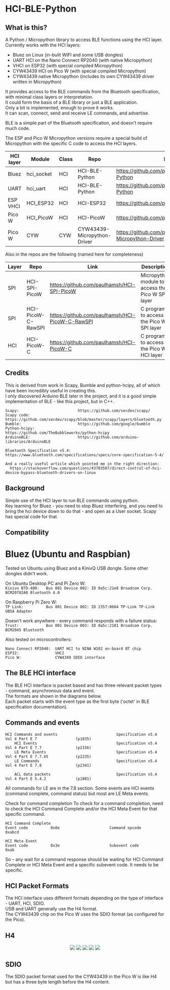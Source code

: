 # HCI-BLE-Python

## What is this? 

A Python / Micropython library to access BLE functions using the HCI layer.   
Currently works with the HCI layers:
- Bluez on Linux (in-built WIFI and some USB dongles)   
- UART HCI on the Nano Connect RP2040 (with native Micropython)
- VHCI on ESP32 (with special compiled Micropython)   
- CYW43439 HCI on Pico W (with special compiled Micropython)
- CYW43439 native Micropython (includes its own CYW43439 driver written in Micropython)      

It provides access to the BLE commands from the Bluetooth specification, with minimal class layers or interpretation.  
It could form the basis of a BLE library or just a BLE application.   
Only a bit is implemented, enough to prove it works.  
It can scan, connect, send and receive LE commands, and advertise.   

BLE is a simple part of the Bluetooth specification, and doesn't require much code.   

The ESP and Pico W Micropython versions require a special build of Micropython with the specific C code to access the HCI layers.   

 HCI layer | Module     | Class        | Repo                        | Link
-----------|------------|--------------|-----------------------------|---------------------------------------------------------
 Bluez     | hci_socket | HCI          | HCI-BLE-Python              | https://github.com/paulhamsh/HCI-BLE-Python
 UART      | hci_uart   | HCI          | HCI-BLE-Python              | https://github.com/paulhamsh/HCI-BLE-Python
 ESP VHCI  | HCI_ESP32  | HCI          | HCI-ESP32                   | https://github.com/paulhamsh/HCI-ESP32
 Pico W    | HCI_PicoW  | HCI          | HCI-PicoW                   | https://github.com/paulhamsh/HCI-PicoW
 Pico W    | CYW        | CYW          | CYW43439-Micropython-Driver | https://github.com/paulhamsh/CYW43439-Micropython-Driver     

Also in the repos are the following (named here for completeness)    
  
 Layer     | Repo                        | Link                                                     | Description
-----------|-----------------------------|----------------------------------------------------------|--------------------------------------------------
 SPI       | HCI-SPI-PicoW               | https://github.com/paulhamsh/HCI-SPI-PicoW               | Micropython module to access the Pico W SPI layer
 SPI       | HCI-PicoW-C-RawSPI          | https://github.com/paulhamsh/HCI-PicoW-C-RawSPI          | C program to access the Pico W SPI layer
 HCI       | HCI-PicoW-C                 | https://github.com/paulhamsh/HCI-PicoW-C                 | C program to access the Pico W HCI layer 
 </span>


## Credits

This is derived from work in Scapy, Bumble and python-hcipy, all of which have been incredibly useful in creating this.   
I only discovered Arduino BLE later in the project, and it is a good simple implementation of BLE - like this project, but in C++.   

```
Scapy:                          https://github.com/secdev/scapy/
Scapy code:                     https://github.com/secdev/scapy/blob/master/scapy/layers/bluetooth.py
Bumble:                         https://github.com/google/bumble
Python-hcipy:                   https://github.com/TheBubbleworks/python-hcipy
ArduinoBLE:                     https://github.com/arduino-libraries/ArduinoBLE   

Bluetooth Specification v5.4:   https://www.bluetooth.com/specifications/specs/core-specification-5-4/

And a really useful article which pointed me in the right direction: 
  https://stackoverflow.com/questions/43703507/direct-control-of-hci-device-bypass-bluetooth-drivers-on-linux
```

## Background

Simple use of the HCI layer to run BLE commands using python.      
Key learning for Bluez - you need to stop Bluez interfering, and you need to bring the hci device down to do that - and open as a User socket.   Scapy has special code for that.


## Compatibility  

# Bluez (Ubuntu and Raspbian)

Tested on Ubuntu using Bluez and a KinivQ USB dongle. Some other dongles didn't work.    

On Ubuntu Desktop PC and Pi Zero W:    
```Kinivo BTD-400:   Bus 001 Device 002: ID 0a5c:21e8 Broadcom Corp. BCM20702A0 Bluetooth 4.0 ```  

On Raspberry Pi Zero W:   
```TP Link:          Bus 001 Device 002: ID 2357:0604 TP-Link TP-Link UB5A Adapter ```  

Doesn't work anywhere - every command responds with a failure status:    
```Trust:            Bus 001 Device 003: ID 0a5c:2101 Broadcom Corp. BCM2045 Bluetooth```

Also tested on microcontrollers:

```
Nano Connect RP2040:  UART HCI to NINA W102 on-board BT chip
ESP32:                VHCI
Pico W:               CYW4349 SDIO interface
```   
  
## The BLE HCI interface

The BLE HCI interface is packet based and has three relevant packet types - command, asynchronous data and event.   
The formats are shown in the diagrams below.   
Each packet starts with the event type as the first byte ('octet' in BLE specification documentation).   


## Commands and events
```
HCI Commands and events                          Specification v5.4  Vol 4 Part E 7                 (p1835)
    HCI Events                                   Specification v5.4  Vol 4 Part E 7.7               (p2156)
    LE Meta Events                               Specification v5.4  Vol 4 Part E 7.7.65            (p2235)
    LE Commands                                  Specification v5.4  Vol 4 Part E 7.8               (p2341)

    ACL data packets                             Specification v5.4  Vol 4 Part E 5.4.2             (p1801)
```
All commands for LE are in the 7.8 section.
Some events are HCI events (command complete, command status) but most are LE Meta events.

Check for command completion
To check for a command completion, need to check the HCI Command Complete and/or the HCI Meta Event for that specific command.

```
HCI Command Complete
Event code          0x0e                      Command opcode           0xabcd

HCI Meta Event                 
Event code          0x3e                      Subevent code            0xab
```
So – any wait for a command response should be waiting for HCI Command Complete or HCI Meta Event and a specific subevent code. It needs to be specific.

## HCI Packet Formats

The HCI interface uses different formats depending on the type of interface - UART, HCI, SDIO.   
USB and UART generally use the H4 format.   
The CYW43439 chip on the Pico W uses the SDIO format (as configured for the Pico).   

## H4

<p align="center">
  <img src="https://github.com/paulhamsh/HCI-BLE-Python/blob/main/pictures/HCI Packet Types.jpg" >
  <img src="https://github.com/paulhamsh/HCI-BLE-Python/blob/main/pictures/HCI Command Packet.jpg">
  <img src="https://github.com/paulhamsh/HCI-BLE-Python/blob/main/pictures/HCI Command Opcode.jpg">
  <img src="https://github.com/paulhamsh/HCI-BLE-Python/blob/main/pictures/HCI ACL Packet.jpg">
  <img src="https://github.com/paulhamsh/HCI-BLE-Python/blob/main/pictures/HCI Event Packet.jpg">
</p>

## SDIO   

The SDIO packet format used for the CYW43439 in the Pico W is like H4 but has a three byte length before the H4 content.   

